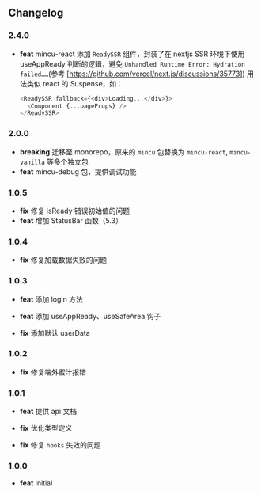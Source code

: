 ## Changelog

### 2.4.0

- **feat** mincu-react 添加 `ReadySSR` 组件，封装了在 nextjs SSR 环境下使用 useAppReady 判断的逻辑，避免 `Unhandled Runtime Error: Hydration failed……`(参考 [https://github.com/vercel/next.js/discussions/35773]) 用法类似 react 的 Suspense，如：
  
  ```ts
  <ReadySSR fallback={<div>Loading...</div>}>
    <Component {...pageProps} />
  </ReadySSR>
  ```

### 2.0.0

- **breaking** 迁移至 monorepo，原来的 `mincu` 包替换为 `mincu-react`, `mincu-vanilla` 等多个独立包
- **feat** mincu-debug 包，提供调试功能

### 1.0.5

- **fix** 修复 isReady 错误初始值的问题
- **feat** 增加 StatusBar 函数（5.3）

### 1.0.4

- **fix** 修复加载数据失败的问题

### 1.0.3

- **feat** 添加 login 方法

- **feat** 添加 useAppReady、useSafeArea 钩子

- **fix** 添加默认 userData

### 1.0.2

- **fix** 修复端外蜜汁报错

### 1.0.1

- **feat** 提供 api 文档

- **fix** 优化类型定义

- **fix** 修复 `hooks` 失效的问题

### 1.0.0

- **feat** initial
